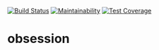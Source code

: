 [![Build Status](https://travis-ci.org/obsession-city/www.svg?branch=master)](https://travis-ci.org/obsession-city/www) [![Maintainability](https://api.codeclimate.com/v1/badges/ad631aace05ac13cb475/maintainability)](https://codeclimate.com/github/obsession-city/www/maintainability) [![Test Coverage](https://api.codeclimate.com/v1/badges/ad631aace05ac13cb475/test_coverage)](https://codeclimate.com/github/obsession-city/www/test_coverage)

# obsession

